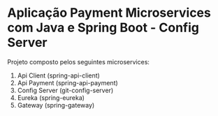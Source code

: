 # Aplicação Payment Microservices com Java e Spring Boot - Config Server  

Projeto composto pelos seguintes microservices:  

1. Api Client (spring-api-client)  
2. Api Payment (spring-api-payment)  
3. Config Server (git-config-server)  
4. Eureka (spring-eureka)  
5. Gateway (spring-gateway)  
